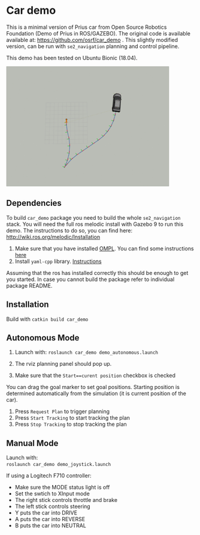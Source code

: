 # Car demo

This is a minimal version of Prius car from Open Source Robotics Foundation (Demo of Prius in ROS/GAZEBO). The original code is available available at: https://github.com/osrf/car_demo . This slightly modified version, can be run with `se2_navigation` planning and control pipeline. 

This demo has been tested on Ubuntu Bionic (18.04). 

[<img src="doc/car.gif" width="435" height="320">](doc/car.gif)

## Dependencies
To build `car_demo` package you need to build the whole `se2_navigation` stack. You will need the full ros melodic install with Gazebo 9 to run this demo. The instructions to do so, you can find here: http://wiki.ros.org/melodic/Installation 

1. Make sure that you have installed [OMPL](https://github.com/ompl/ompl). You can find some instructions [here](../se2_planning)
2. Install `yaml-cpp` library. [Instructions](../pure_pursuit_ros/README.md)

Assuming that the ros has installed correctly this should be enough to get you started. In case you cannot build the package refer to individual package README.

## Installation
Build with `catkin build car_demo`   

## Autonomous Mode
1. Launch with:
`roslaunch car_demo demo_autonomous.launch`   

2. The rviz planning panel should pop up. 
3. Make sure that the `Start==curent position` checkbox is checked

You can drag the goal marker to set goal positions. Starting position is determined automatically from the simulation (it is current position of the car). 

1. Press `Request Plan` to trigger planning
2. Press `Start Tracking` to start tracking the plan
3. Press `Stop Tracking` to stop tracking the plan

## Manual Mode
Launch with:  
`roslaunch car_demo demo_joystick.launch`   

If using a Logitech F710 controller:

* Make sure the MODE status light is off
* Set the swtich to XInput mode
* The right stick controls throttle and brake
* The left stick controls steering
* Y puts the car into DRIVE
* A puts the car into REVERSE
* B puts the car into NEUTRAL
